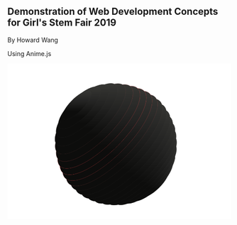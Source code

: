 ## Demonstration of Web Development Concepts for Girl's Stem Fair 2019

By Howard Wang

Using Anime.js

![Animation](https://github.com/hwanggit/GirlsStemFair/blob/master/Anime.png)
